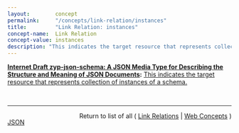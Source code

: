 ```yaml
---
layout:        concept
permalink:     "/concepts/link-relation/instances"
title:         "Link Relation: instances"
concept-name:  Link Relation
concept-value: instances
description: "This indicates the target resource that represents collection of instances of a schema."
---
```


**[Internet Draft zyp-json-schema: A JSON Media Type for Describing the Structure and Meaning of JSON Documents](/specs/IETF/I-D/zyp-json-schema "JSON (JavaScript Object Notation) Schema defines the media type &#34;application/schema+json&#34;, a JSON based format for defining the structure of JSON data. JSON Schema provides a contract for what JSON data is required for a given application and how to interact with it. JSON Schema is intended to define validation, documentation, hyperlink navigation, and interaction control of JSON data."):** [This indicates the target resource that represents collection of instances of a schema.](http://tools.ietf.org/html/draft-zyp-json-schema#section-6.1.1.2 "Read documentation for Link Relation &#34;instances&#34;")

<br/>
<hr/>

<p style="float : left"><a href="./instances.json" title="JSON representing this particular Web Concept value">JSON</a></p>
<p style="text-align: right">Return to list of all ( <a href="../link-relation/">Link Relations</a> | <a href="../">Web Concepts</a> )</p>
